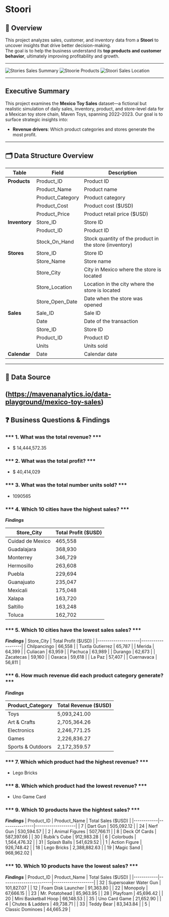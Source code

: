#  Stoori

## 📌 Overview
This project analyzes sales, customer, and inventory data from a **Stoori** to uncover insights that drive better decision-making.  
The goal is to help the business understand its **top products and customer behavior**, ultimately improving profitability and growth.

---
![Stories Sales Summary](https://github.com/user-attachments/assets/c61c5d74-2539-451f-822f-ded832880b55)
![Stoorie Products](https://github.com/user-attachments/assets/960e9ced-3f5b-4313-a354-51107b95c86a)
![Stoori Sales Location](https://github.com/user-attachments/assets/d0b328c7-dc1f-4a43-8dc4-ad2b5c4f8015)

---

##  Executive Summary
This project examines the **Mexico Toy Sales** dataset—a fictional but realistic simulation of daily sales, inventory, product, and store-level data for a Mexican toy store chain, Maven Toys, spanning 2022–2023. Our goal is to surface strategic insights into:

- **Revenue drivers**: Which product categories and stores generate the most profit.


---

## 🗂️ Data Structure Overview  

| **Table**   | **Field**          | **Description**                                                   |
|-------------|--------------------|-------------------------------------------------------------------|
| **Products** | Product_ID        | Product ID                                                        |
|             | Product_Name       | Product name                                                      |
|             | Product_Category   | Product category                                                  |
|             | Product_Cost       | Product cost ($USD)                                               |
|             | Product_Price      | Product retail price ($USD)                                       |
| **Inventory** | Store_ID         | Store ID                                                          |
|             | Product_ID         | Product ID                                                        |
|             | Stock_On_Hand      | Stock quantity of the product in the store (inventory)            |
| **Stores**   | Store_ID          | Store ID                                                          |
|             | Store_Name         | Store name                                                        |
|             | Store_City         | City in Mexico where the store is located                         |
|             | Store_Location     | Location in the city where the store is located                   |
|             | Store_Open_Date    | Date when the store was opened                                    |
| **Sales**    | Sale_ID           | Sale ID                                                           |
|             | Date               | Date of the transaction                                           |
|             | Store_ID           | Store ID                                                          |
|             | Product_ID         | Product ID                                                        |
|             | Units              | Units sold                                                        |
| **Calendar** | Date              | Calendar date                                                     |

---

## 🔗 Data Source
(https://mavenanalytics.io/data-playground/mexico-toy-sales)
---
## ❓ Business Questions & Findings

### *** 1.  What was the total revenue? ***
- $ 14,444,572.35

### *** 2.  What was the total profit? *** 
- $ 40,414,029

### *** 3.  What was the total number units sold? ***
- 1090565

### *** 4.  Which 10 cities have the highest sales? ***
***Findings***

| Store_City         | Total Profit ($USD) |
|-------------------|-------------------|
| Cuidad de Mexico   | 465,558           |
| Guadalajara        | 368,930           |
| Monterrey          | 346,729           |
| Hermosillo         | 263,608           |
| Puebla             | 229,694           |
| Guanajuato         | 235,047           |
| Mexicali           | 175,048           |
| Xalapa             | 163,720           |
| Saltillo           | 163,248           |
| Toluca             | 162,702           |

### *** 5.  Which 10 cities have the lowest sales sales? ***
***Findings*** 
| Store_City           | Total Profit ($USD) |
|---------------------|-------------------|
| Chilpancingo         | 66,558            |
| Tuxtla Gutierrez     | 65,787            |
| Merida               | 64,399            |
| Culiacan             | 63,959            |
| Pachuca              | 63,989            |
| Durango              | 62,673            |
| Zacatecas            | 59,160            |
| Oaxaca               | 59,618            |
| La Paz               | 57,407            |
| Cuernavaca           | 56,811            |

### *** 6. How much revenue did each product category generate? ***
***Findings***

| Product_Category     | Total Revenue ($USD) |
|---------------------|--------------------|
| Toys                | 5,093,241.00       |
| Art & Crafts        | 2,705,364.26       |
| Electronics         | 2,246,771.25       |
| Games               | 2,226,836.27       |
| Sports & Outdoors   | 2,172,359.57       |


### *** 7. Which which product had the highest revenue? ***
 - Lego Bricks

### *** 8. Which which product had the lowest revenue? ***
- Uno Game Card

### *** 9.  Which 10 products have the hightest sales? ***
***Findings*** 
| Product_ID | Product_Name   | Total Sales ($USD) |
|------------|----------------|--------------------|
| 7          | Dart Gun       | 505,092.12         |
| 24         | Nerf Gun       | 530,594.57         |
| 2          | Animal Figures | 507,766.11         |
| 8          | Deck Of Cards  | 587,397.66         |
| 30         | Rubik's Cube   | 912,983.28         |
| 6          | Colorbuds      | 1,564,476.32       |
| 31         | Splash Balls   | 541,629.52         |
| 1          | Action Figure  | 926,748.42         |
| 18         | Lego Bricks    | 2,388,882.63       |
| 19         | Magic Sand     | 968,962.02         |

### *** 10.  Which 10 products have the lowest sales? ***
***Findings***
| Product_ID | Product_Name            | Total Sales ($USD) |
|------------|-------------------------|--------------------|
| 32         | Supersoaker Water Gun   | 101,827.07         |
| 12         | Foam Disk Launcher      | 91,363.80          |
| 22         | Monopoly                | 67,666.15          |
| 23         | Mr. Potatohead          | 85,963.95          |
| 28         | Playfoam                | 45,696.42          |
| 20         | Mini Basketball Hoop    | 66,148.53          |
| 35         | Uno Card Game           | 21,652.90          |
| 4          | Chutes & Ladders        | 49,738.71          |
| 33         | Teddy Bear              | 83,343.84          |
| 5          | Classic Dominoes        | 44,665.29          |

